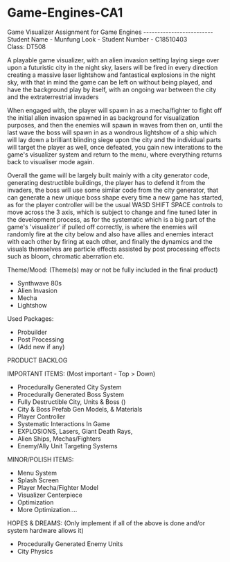 # Game-Engines-CA1

Game Visualizer Assignment for Game Engines  -------------------------     Student Name - Munfung Look -  Student Number - C18510403  
Class: DT508


A playable game visualizer, with an alien invasion setting laying siege over upon a futuristic city in the night sky, lasers will be fired in every direction creating a massive laser lightshow and fantastical explosions in the night sky, with that in mind the game can be left on without being played, and have the background play by itself, with an ongoing war between the city and the extraterrestrial invaders

When engaged with, the player will spawn in as a mecha/fighter to fight off the initial alien invasion spawned in as background for visualization purposes, and then the enemies will spawn in waves from then on, until the last wave the boss will spawn in as a wondrous lightshow of a ship which will lay down a brilliant blinding siege upon the city and the individual parts will target the player as well, once defeated, you gain new interations to the game's visualizer system and return to the menu, where everything returns back to visualiser mode again.

Overall the game will be largely built mainly with a city generator code, generating destructible buildings, the player has to defend it from the invaders, the boss will use some similar code from the city generator, that can generate a new unique boss shape every time a new game has started, as for the player controller will be the usual WASD SHIFT SPACE controls to move across the 3 axis, which is subject to change and fine tuned later in the development process, as for the systematic which is a big part of the game's 'visualizer' if pulled off correctly, is where the enemies will randomly fire at the city below and also have allies and enemies interact with each other by firing at each other, and finally the dynamics and the visuals themselves are particle effects assisted by post processing effects such as bloom, chromatic aberration etc.

Theme/Mood: (Theme(s) may or not be fully included in the final product)
- Synthwave 80s
- Alien Invasion
- Mecha
- Lightshow

Used Packages:
- Probuilder
- Post Processing
- (Add new if any)

PRODUCT BACKLOG

IMPORTANT ITEMS: (Most important - Top > Down)
- Procedurally Generated City System
- Procedurally Generated Boss System
- Fully Destructible City, Units & Boss ()
- City & Boss Prefab Gen Models, & Materials
- Player Controller
- Systematic Interactions In Game
- EXPLOSIONS, Lasers, Giant Death Rays, 
- Alien Ships, Mechas/Fighters
- Enemy/Ally Unit Targeting Systems

MINOR/POLISH ITEMS:
- Menu System
- Splash Screen
- Player Mecha/Fighter Model
- Visualizer Centerpiece
- Optimization
- More Optimization....

HOPES & DREAMS: (Only implement if all of the above is done and/or system hardware allows it)
- Procedurally Generated Enemy Units
- City Physics

